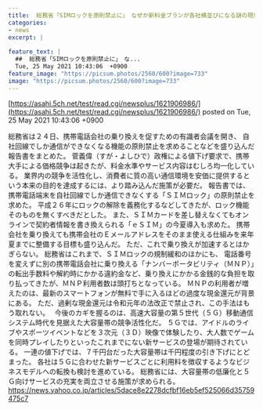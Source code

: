 ```yaml
---
title:  総務省「SIMロックを原則禁止に」　なぜか新料金プランが各社横並びになる謎の現象に対策…乗り換え促進  
categories:
- news
excerpt: |
  
feature_text: |
  ##  総務省「SIMロックを原則禁止に」　な...
  Tue, 25 May 2021 10:43:06  +0900
feature_image: "https://picsum.photos/2560/600?image=733"
image: "https://picsum.photos/2560/600?image=733"
---
```


[https://asahi.5ch.net/test/read.cgi/newsplus/1621906986/](https://asahi.5ch.net/test/read.cgi/newsplus/1621906986/)
posted on Tue, 25 May 2021 10:43:06  +0900

<!--more-->

総務省は２４日、携帯電話会社の乗り換えを促すための有識者会議を開き、 自社回線でしか通信ができなくなる機能の原則禁止を求めることなどを盛り込んだ報告書をまとめた。 菅義偉（すが・よしひで）政権による値下げ要求で、携帯大手による価格競争は起きたが、料金水準やサービス内容はむしろ均一化している。 業界内の競争を活性化し、消費者に質の高い通信環境を安価に提供するという本来の目的を達成するには、より踏み込んだ施策が必要だ。 報告書では、携帯電話端末を自社回線でしか通信できなくする「ＳＩＭロック」の原則禁止を求めた。 平成２６年にロックの解除を義務化するなどしてきたが、ロック機能そのものを無くすべきだとした。 また、ＳＩＭカードを差し替えなくてもオンラインで契約者情報を書き換えられる「ｅＳＩＭ」の今夏導入も求めた。 携帯会社を乗り換えても携帯会社のＥメールアドレスをそのまま使える仕組みを来年夏までに整備する目標も盛り込んだ。 ただ、これで乗り換えが加速するとはかぎらない。 総務省はこれまで、ＳＩＭロックの規制緩和のほかにも、 電話番号を変えずに別の携帯電話会社に乗り換える「ナンバーポータビリティ（ＭＮＰ）」の転出手数料や解約時にかかる違約金など、乗り換えにかかる金銭的な負担を取り払ってきたが、ＭＮＰ利用者数は頭打ちとなっている。 ＭＮＰの利用者が増えたのは、最新のスマートフォンが無料で手に入るほどの過度な現金還元が背景にある。 ただ、過剰な現金還元は令和元年の法改正で禁止され、この手法はもう取れない。　 今後のカギを握るのは、高速大容量の第５世代（５Ｇ）移動通信システム時代を見据えた大容量帯の競争活性化だ。 ５Ｇでは、アイドルのライブやスポーツイベントなどを３次元（３Ｄ）映像で体験したり、大人数でゲームを同時プレイしたりといったこれまでにない新サービスの登場が期待されている。 一連の値下げでは、７千円台だった大容量帯は千円程度の引き下げにとどまった。 各社は５Ｇに合わせた新サービスごとに利用料を徴収するようなビジネスモデルへの転換も検討を進めている。 総務省には、大容量帯の低廉化と５Ｇ向けサービスの充実を両立させる施策が求められる。 https://news.yahoo.co.jp/articles/5dace8e2278dcfbf16eb5ef525066d35759475c7
